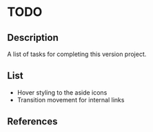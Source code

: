 # TODO

## Description

A list of tasks for completing this version project.

## List

- Hover styling to the aside icons
- Transition movement for internal links

## References
